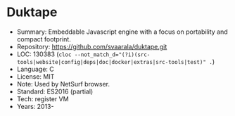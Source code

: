 # Duktape

* Summary:    Embeddable Javascript engine with a focus on portability and compact footprint.
* Repository: https://github.com/svaarala/duktape.git
* LOC:        130383 (`cloc --not_match_d="(?i)(src-tools|website|config|deps|doc|docker|extras|src-tools|test)" .`)
* Language:   C
* License:    MIT
* Note:       Used by NetSurf browser.
* Standard:   ES2016 (partial)
* Tech:       register VM
* Years:      2013-

